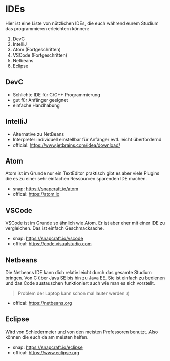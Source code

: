 # IDEs
Hier ist eine Liste von nützlichen IDEs, die euch während eurem Studium das programmieren erleichtern können:

1. DevC
2. IntelliJ
3. Atom (Fortgeschritten)
4. VSCode (Fortgeschritten)
5. Netbeans
6. Eclipse

## DevC
- Schlichte IDE für C/C++ Programmierung
- gut für Anfänger geeignet
- einfache Handhabung

## IntelliJ
- Alternative zu NetBeans
- Interpreter individuell einstellbar für Anfänger evtl. leicht überfordernd
- official: https://www.jetbrains.com/idea/download/

## Atom
Atom ist im Grunde nur ein TextEditor praktisch gibt es aber viele
Plugins die es zu einer sehr einfachen Ressourcen sparenden IDE
machen.

- snap: https://snapcraft.io/atom  
- offical: https://atom.io

## VSCode
VSCode ist im Grunde so ähnlich wie Atom. Er ist aber eher mit einer
IDE zu vergleichen. Das ist einfach Geschmacksache.

- snap: https://snapcraft.io/vscode
- offical: https://code.visualstudio.com

## Netbeans
Die Netbeans IDE kann dich relativ leicht durch das gesamte Studium
bringen. Von C über Java SE bis hin zu Java EE. Sie ist einfach zu
bedienen und das Code austauschen funktioniert auch wie man es sich
vorstellt.

> Problem der Laptop kann schon mal lauter werden :(

- offical: https://netbeans.org

## Eclipse
Wird von Schiedermeier und von den meisten Professoren benutzt.
Also können die euch da am meisten helfen.

- snap: https://snapcraft.io/eclipse
- offical: https://www.eclipse.org

